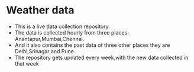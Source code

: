 # Weather data
* This is a live data collection repository.
* The data is collected hourly from three places-Anantapur,Mumbai,Chennai.  
* And it also contains the past data of three other places they are Delhi,Srinagar and Pune.  
* The repository gets updated every week,with the new data collected in that week  
